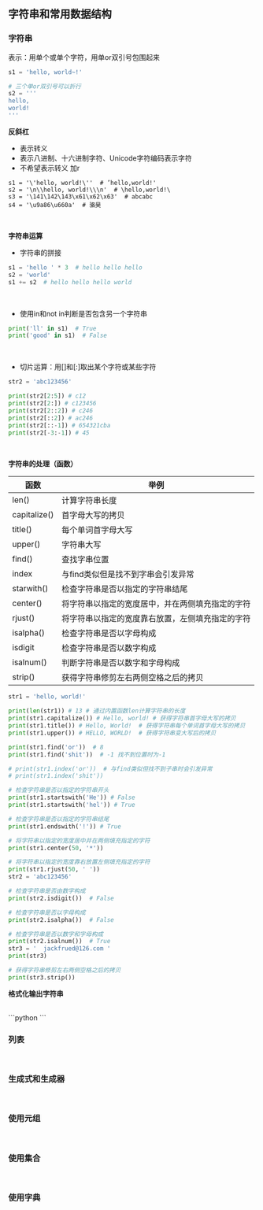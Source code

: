 ## 字符串和常用数据结构
### 字符串
表示：用单个或单个字符，用单or双引号包围起来
```python
s1 = 'hello, world~!'

# 三个单or双引号可以折行
s2 = '''
hello,
world!
'''
```

**反斜杠**
- 表示转义
- 表示八进制、十六进制字符、Unicode字符编码表示字符
- 不希望表示转义 加r
```python1
s1 = '\'hello, world!\''  # ’hello,world!'
s2 = '\n\\hello, world!\\\n'  # \hello,world!\ 
s3 = '\141\142\143\x61\x62\x63'  # abcabc
s4 = '\u9a86\u660a'  # 骆昊
```
<br/>

**字符串运算**

- 字符串的拼接
```python
s1 = 'hello ' * 3  # hello hello hello
s2 = 'world'
s1 += s2  # hello hello hello world
```
<br/>

- 使用in和not in判断是否包含另一个字符串
```python
print('ll' in s1)  # True
print('good' in s1)  # False
```
<br/>

- 切片运算：用\[]和\[:]取出某个字符或某些字符
```python
str2 = 'abc123456'

print(str2[2:5]) # c12
print(str2[2:]) # c123456
print(str2[2::2]) # c246
print(str2[::2]) # ac246
print(str2[::-1]) # 654321cba
print(str2[-3:-1]) # 45
```
<br/>


**字符串的处理（函数）**

|函数|举例|
|---|---|
|len()|计算字符串长度|
|capitalize()|首字母大写的拷贝|
|title()|每个单词首字母大写|
|upper()|字符串大写|
|find()|查找字串位置|
|index|与find类似但是找不到字串会引发异常|
|starwith()|检查字符串是否以指定的字符串结尾|
|center()|将字符串以指定的宽度居中，并在两侧填充指定的字符|
|rjust()|将字符串以指定的宽度靠右放置，左侧填充指定的字符|
|isalpha()|检查字符串是否以字母构成|
|isdigit|检查字符串是否以数字构成|
|isalnum()|判断字符串是否以数字和字母构成|
|strip()|获得字符串修剪左右两侧空格之后的拷贝|



```python
str1 = 'hello, world!'

print(len(str1)) # 13 # 通过内置函数len计算字符串的长度
print(str1.capitalize()) # Hello, world! # 获得字符串首字母大写的拷贝
print(str1.title()) # Hello, World!  # 获得字符串每个单词首字母大写的拷贝
print(str1.upper()) # HELLO, WORLD!  # 获得字符串变大写后的拷贝

print(str1.find('or'))  # 8 
print(str1.find('shit'))  # -1 找不到位置时为-1

# print(str1.index('or'))  # 与find类似但找不到子串时会引发异常
# print(str1.index('shit'))

# 检查字符串是否以指定的字符串开头
print(str1.startswith('He')) # False
print(str1.startswith('hel')) # True

# 检查字符串是否以指定的字符串结尾
print(str1.endswith('!')) # True

# 将字符串以指定的宽度居中并在两侧填充指定的字符
print(str1.center(50, '*'))

# 将字符串以指定的宽度靠右放置左侧填充指定的字符
print(str1.rjust(50, ' '))
str2 = 'abc123456'

# 检查字符串是否由数字构成
print(str2.isdigit())  # False

# 检查字符串是否以字母构成
print(str2.isalpha())  # False

# 检查字符串是否以数字和字母构成
print(str2.isalnum())  # True
str3 = '  jackfrued@126.com '
print(str3)

# 获得字符串修剪左右两侧空格之后的拷贝
print(str3.strip())
```

**格式化输出字符串**

<br/>
```python
```



### 列表
<br/>

### 生成式和生成器
<br/>

### 使用元组
<br/>

### 使用集合
<br/>

### 使用字典
<br/>
